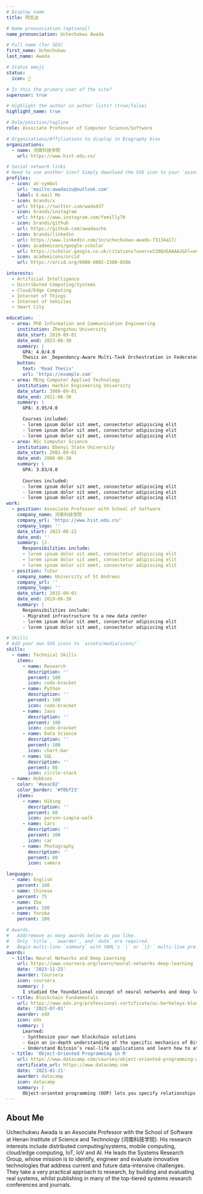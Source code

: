 ```yaml
---
# Display name
title: 阿瓦达

# Name pronunciation (optional)
name_pronunciation: Uchechukwu Awada

# Full name (for SEO)
first_name: Uchechukwu
last_name: Awada

# Status emoji
status:
  icon: 💯

# Is this the primary user of the site?
superuser: true

# Highlight the author in author lists? (true/false)
highlight_name: true

# Role/position/tagline
role: Associate Professor of Computer Science/Software

# Organizations/Affiliations to display in Biography blox
organizations:
  - name: 河南科技学院
    url: https://www.hist.edu.cn/

# Social network links
# Need to use another icon? Simply download the SVG icon to your `assets/media/icons/` folder.
profiles:
  - icon: at-symbol
    url: 'mailto:awadazzu@outlook.com'
    label: E-mail Me
  - icon: brands/x
    url: https://twitter.com/wada437
  - icon: brands/instagram
    url: https://www.instagram.com/femilly70
  - icon: brands/github
    url: https://github.com/awadauche
  - icon: brands/linkedin
    url: https://www.linkedin.com/in/uchechukwu-awada-73134a17/
  - icon: academicons/google-scholar
    url: https://scholar.google.co.uk/citations?user=xS30QnEAAAAJ&hl=en
  - icon: academicons/orcid
    url: https://orcid.org/0000-0002-2300-0586

interests:
  - Artificial Intelligence
  - Distributed Computing/Systems
  - Cloud/Edge Computing
  - Internet of Things
  - Internet of Vehicles
  - Smart City

education:
  - area: PhD Information and Communication Engineering
    institution: Zhengzhou University
    date_start: 2019-09-01
    date_end: 2023-06-30
    summary: |
      GPA: 4.0/4.0
      Thesis on _Dependency-Aware Multi-Task Orchestration in Federated Edge Computing_. Supervised by [Prof Jiankang Zhang](https://staffprofiles.bournemouth.ac.uk/display/jzhang3) and [Prof Shouyi Yang]. 
    button:
      text: 'Read Thesis'
      url: 'https://example.com'
  - area: MEng Computer Applied Technology
    institution: Harbin Engineering University
    date_start: 2009-09-01
    date_end: 2011-06-30
    summary: |
      GPA: 3.95/4.0

      Courses included:
      - lorem ipsum dolor sit amet, consectetur adipiscing elit
      - lorem ipsum dolor sit amet, consectetur adipiscing elit
      - lorem ipsum dolor sit amet, consectetur adipiscing elit
  - area: BSc Computer Science
    institution: Ebonyi State University
    date_start: 2001-09-01
    date_end: 2006-06-30
    summary: |
      GPA: 3.83/4.0
      
      Courses included:
      - lorem ipsum dolor sit amet, consectetur adipiscing elit
      - lorem ipsum dolor sit amet, consectetur adipiscing elit
      - lorem ipsum dolor sit amet, consectetur adipiscing elit
work:
  - position: Associate Professor with School of Software
    company_name: 河南科技学院
    company_url: 'https://www.hist.edu.cn/'
    company_logo: ''
    date_start: 2023-08-22
    date_end: ''
    summary: |2-
      Responsibilities include:
      - lorem ipsum dolor sit amet, consectetur adipiscing elit
      - lorem ipsum dolor sit amet, consectetur adipiscing elit
      - lorem ipsum dolor sit amet, consectetur adipiscing elit
  - position: Tutor
    company_name: University of St Andrews
    company_url: ''
    company_logo: ''
    date_start: 2015-09-01
    date_end: 2019-06-30
    summary: |
      Responsibilities include:
      - Migrated infrastructure to a new data center
      - lorem ipsum dolor sit amet, consectetur adipiscing elit
      - lorem ipsum dolor sit amet, consectetur adipiscing elit

# Skills
# Add your own SVG icons to `assets/media/icons/`
skills:
  - name: Technical Skills
    items:
      - name: Research
        description: ''
        percent: 100
        icon: code-bracket
      - name: Python
        description: ''
        percent: 100
        icon: code-bracket
      - name: Java
        description: ''
        percent: 100
        icon: code-bracket  
      - name: Data Science
        description: ''
        percent: 100
        icon: chart-bar
      - name: SQL
        description: ''
        percent: 80
        icon: circle-stack
  - name: Hobbies
    color: '#eeac02'
    color_border: '#f0bf23'
    items:
      - name: Hiking
        description: ''
        percent: 60
        icon: person-simple-walk
      - name: Cars
        description: ''
        percent: 100
        icon: car
      - name: Photography
        description: ''
        percent: 80
        icon: camera

languages:
  - name: English
    percent: 100
  - name: Chinese
    percent: 75
  - name: Ibo
    percent: 100
  - name: Yoruba
    percent: 100

# Awards.
#   Add/remove as many awards below as you like.
#   Only `title`, `awarder`, and `date` are required.
#   Begin multi-line `summary` with YAML's `|` or `|2-` multi-line prefix and indent 2 spaces below.
awards:
  - title: Neural Networks and Deep Learning
    url: https://www.coursera.org/learn/neural-networks-deep-learning
    date: '2023-11-25'
    awarder: Coursera
    icon: coursera
    summary: |
      I studied the foundational concept of neural networks and deep learning. By the end, I was familiar with the significant technological trends driving the rise of deep learning; build, train, and apply fully connected deep neural networks; implement efficient (vectorized) neural networks; identify key parameters in a neural network’s architecture; and apply deep learning to your own applications.
  - title: Blockchain Fundamentals
    url: https://www.edx.org/professional-certificate/uc-berkeleyx-blockchain-fundamentals
    date: '2023-07-01'
    awarder: edX
    icon: edx
    summary: |
      Learned:
      - Synthesize your own blockchain solutions
      - Gain an in-depth understanding of the specific mechanics of Bitcoin
      - Understand Bitcoin’s real-life applications and learn how to attack and destroy Bitcoin, Ethereum, smart contracts and Dapps, and alternatives to Bitcoin’s Proof-of-Work consensus algorithm
  - title: 'Object-Oriented Programming in R'
    url: https://www.datacamp.com/courses/object-oriented-programming-with-s3-and-r6-in-r
    certificate_url: https://www.datacamp.com
    date: '2023-01-21'
    awarder: datacamp
    icon: datacamp
    summary: |
      Object-oriented programming (OOP) lets you specify relationships between functions and the objects that they can act on, helping you manage complexity in your code. This is an intermediate level course, providing an introduction to OOP, using the S3 and R6 systems. S3 is a great day-to-day R programming tool that simplifies some of the functions that you write. R6 is especially useful for industry-specific analyses, working with web APIs, and building GUIs.
---
```


## About Me

Uchechukwu Awada is an Associate Professor with the School of Software at Henan Institute of Science and Technology (河南科技学院). His research interests include distributed computing/systems, mobile computing, cloud/edge computing, IoT, IoV and AI. He leads the Systems Research Group, whose mission is to identify, engineer and evaluate innovative technologies that address current and future data-intensive challenges. They take a very practical approach to research, by building and evaluating real systems, whilst publishing in many of the top-tiered systems research conferences and journals.

